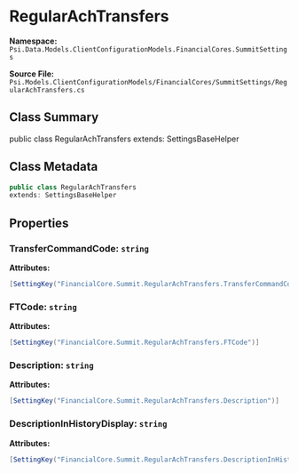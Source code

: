 # RegularAchTransfers

**Namespace:** `Psi.Data.Models.ClientConfigurationModels.FinancialCores.SummitSettings`

**Source File:** `Psi.Models.ClientConfigurationModels/FinancialCores/SummitSettings/RegularAchTransfers.cs`

## Class Summary

public class RegularAchTransfers
extends: SettingsBaseHelper

## Class Metadata

```typescript
public class RegularAchTransfers
extends: SettingsBaseHelper
```

## Properties

### TransferCommandCode: `string`

**Attributes:**
```csharp
[SettingKey("FinancialCore.Summit.RegularAchTransfers.TransferCommandCode")]
```

### FTCode: `string`

**Attributes:**
```csharp
[SettingKey("FinancialCore.Summit.RegularAchTransfers.FTCode")]
```

### Description: `string`

**Attributes:**
```csharp
[SettingKey("FinancialCore.Summit.RegularAchTransfers.Description")]
```

### DescriptionInHistoryDisplay: `string`

**Attributes:**
```csharp
[SettingKey("FinancialCore.Summit.RegularAchTransfers.DescriptionInHistoryDisplay")]
```
